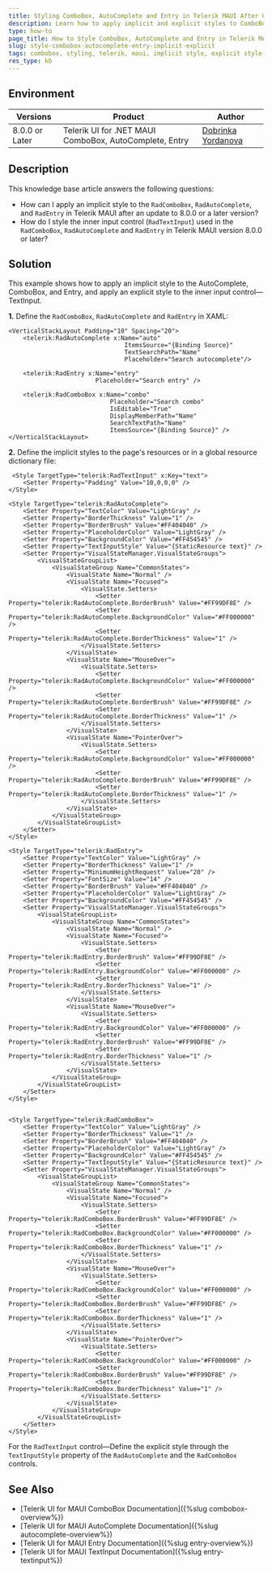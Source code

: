 ```yaml
---
title: Styling ComboBox, AutoComplete and Entry in Telerik MAUI After Upgrading to Version 8.0.0 or Later
description: Learn how to apply implicit and explicit styles to ComboBox, AutoComplete and Entry controls in Telerik MAUI version 8.0.0 or later.
type: how-to
page_title: How to Style ComboBox, AutoComplete and Entry in Telerik MAUI Version 8.0.0+
slug: style-combobox-autocomplete-entry-implicit-explicit
tags: combobox, styling, telerik, maui, implicit style, explicit style
res_type: kb
---
```


## Environment

| Versions | Product | Author | 
| --- | --- | ---- | 
| 8.0.0 or Later | Telerik UI for .NET MAUI ComboBox, AutoComplete, Entry | [Dobrinka Yordanova](https://www.telerik.com/blogs/author/dobrinka-yordanova) | 

## Description

This knowledge base article answers the following questions:
- How can I apply an implicit style to the `RadComboBox`, `RadAutoComplete`, and `RadEntry` in Telerik MAUI after an update to 8.0.0 or a later version?
- How do I style the inner input control (`RadTextInput`) used in the `RadComboBox`, `RadAutoComplete` and `RadEntry` in Telerik MAUI version 8.0.0 or later?

## Solution

This example shows how to apply an implicit style to the AutoComplete, ComboBox, and Entry, and apply an explicit style to the inner input control&mdash;TextInput.

**1.** Define the `RadComboBox`, `RadAutoComplete` and `RadEntry` in XAML:

```XAML
<VerticalStackLayout Padding="10" Spacing="20">
    <telerik:RadAutoComplete x:Name="auto"
                                ItemsSource="{Binding Source}" 
                                TextSearchPath="Name"
                                Placeholder="Search autocomplete"/>

    <telerik:RadEntry x:Name="entry"
                        Placeholder="Search entry" />
        
    <telerik:RadComboBox x:Name="combo" 
                            Placeholder="Search combo"
                            IsEditable="True"
                            DisplayMemberPath="Name"
                            SearchTextPath="Name"
                            ItemsSource="{Binding Source}" />
</VerticalStackLayout>
```

**2.** Define the implicit styles to the page's resources or in a global resource dictionary file:

```XAML
 <Style TargetType="telerik:RadTextInput" x:Key="text">
    <Setter Property="Padding" Value="10,0,0,0" />
</Style>

<Style TargetType="telerik:RadAutoComplete">
    <Setter Property="TextColor" Value="LightGray" />
    <Setter Property="BorderThickness" Value="1" />
    <Setter Property="BorderBrush" Value="#FF404040" />
    <Setter Property="PlaceholderColor" Value="LightGray" />
    <Setter Property="BackgroundColor" Value="#FF454545" />
    <Setter Property="TextInputStyle" Value="{StaticResource text}" />
    <Setter Property="VisualStateManager.VisualStateGroups">
        <VisualStateGroupList>
            <VisualStateGroup Name="CommonStates">
                <VisualState Name="Normal" />
                <VisualState Name="Focused">
                    <VisualState.Setters>
                        <Setter Property="telerik:RadAutoComplete.BorderBrush" Value="#FF99DF8E" />
                        <Setter Property="telerik:RadAutoComplete.BackgroundColor" Value="#FF000000" />
                        <Setter Property="telerik:RadAutoComplete.BorderThickness" Value="1" />
                    </VisualState.Setters>
                </VisualState>
                <VisualState Name="MouseOver">
                    <VisualState.Setters>
                        <Setter Property="telerik:RadAutoComplete.BackgroundColor" Value="#FF000000" />
                        <Setter Property="telerik:RadAutoComplete.BorderBrush" Value="#FF99DF8E" />
                        <Setter Property="telerik:RadAutoComplete.BorderThickness" Value="1" />
                    </VisualState.Setters>
                </VisualState>
                <VisualState Name="PointerOver">
                    <VisualState.Setters>
                        <Setter Property="telerik:RadAutoComplete.BackgroundColor" Value="#FF000000" />
                        <Setter Property="telerik:RadAutoComplete.BorderBrush" Value="#FF99DF8E" />
                        <Setter Property="telerik:RadAutoComplete.BorderThickness" Value="1" />
                    </VisualState.Setters>
                </VisualState>
            </VisualStateGroup>
        </VisualStateGroupList>
    </Setter>
</Style>

<Style TargetType="telerik:RadEntry">
    <Setter Property="TextColor" Value="LightGray" />
    <Setter Property="BorderThickness" Value="1" />
    <Setter Property="MinimumHeightRequest" Value="20" />
    <Setter Property="FontSize" Value="14" />
    <Setter Property="BorderBrush" Value="#FF404040" />
    <Setter Property="PlaceholderColor" Value="LightGray" />
    <Setter Property="BackgroundColor" Value="#FF454545" />
    <Setter Property="VisualStateManager.VisualStateGroups">
        <VisualStateGroupList>
            <VisualStateGroup Name="CommonStates">
                <VisualState Name="Normal" />
                <VisualState Name="Focused">
                    <VisualState.Setters>
                        <Setter Property="telerik:RadEntry.BorderBrush" Value="#FF99DF8E" />
                        <Setter Property="telerik:RadEntry.BackgroundColor" Value="#FF000000" />
                        <Setter Property="telerik:RadEntry.BorderThickness" Value="1" />
                    </VisualState.Setters>
                </VisualState>
                <VisualState Name="MouseOver">
                    <VisualState.Setters>
                        <Setter Property="telerik:RadEntry.BackgroundColor" Value="#FF000000" />
                        <Setter Property="telerik:RadEntry.BorderBrush" Value="#FF99DF8E" />
                        <Setter Property="telerik:RadEntry.BorderThickness" Value="1" />
                    </VisualState.Setters>
                </VisualState>
            </VisualStateGroup>
        </VisualStateGroupList>
    </Setter>
</Style>


<Style TargetType="telerik:RadComboBox">
    <Setter Property="TextColor" Value="LightGray" />
    <Setter Property="BorderThickness" Value="1" />
    <Setter Property="BorderBrush" Value="#FF404040" />
    <Setter Property="PlaceholderColor" Value="LightGray" />
    <Setter Property="BackgroundColor" Value="#FF454545" />
    <Setter Property="TextInputStyle" Value="{StaticResource text}" />
    <Setter Property="VisualStateManager.VisualStateGroups">
        <VisualStateGroupList>
            <VisualStateGroup Name="CommonStates">
                <VisualState Name="Normal" />
                <VisualState Name="Focused">
                    <VisualState.Setters>
                        <Setter Property="telerik:RadComboBox.BorderBrush" Value="#FF99DF8E" />
                        <Setter Property="telerik:RadComboBox.BackgroundColor" Value="#FF000000" />
                        <Setter Property="telerik:RadComboBox.BorderThickness" Value="1" />
                    </VisualState.Setters>
                </VisualState>
                <VisualState Name="MouseOver">
                    <VisualState.Setters>
                        <Setter Property="telerik:RadComboBox.BackgroundColor" Value="#FF000000" />
                        <Setter Property="telerik:RadComboBox.BorderBrush" Value="#FF99DF8E" />
                        <Setter Property="telerik:RadComboBox.BorderThickness" Value="1" />
                    </VisualState.Setters>
                </VisualState>
                <VisualState Name="PointerOver">
                    <VisualState.Setters>
                        <Setter Property="telerik:RadComboBox.BackgroundColor" Value="#FF000000" />
                        <Setter Property="telerik:RadComboBox.BorderBrush" Value="#FF99DF8E" />
                        <Setter Property="telerik:RadComboBox.BorderThickness" Value="1" />
                    </VisualState.Setters>
                </VisualState>
            </VisualStateGroup>
        </VisualStateGroupList>
    </Setter>
</Style>
```

For the `RadTextInput` control&mdash;Define the explicit style through  the `TextInputStyle` property of the `RadAutoComplete` and the `RadComboBox` controls.

## See Also

- [Telerik UI for MAUI ComboBox Documentation]({%slug combobox-overview%})
- [Telerik UI for MAUI AutoComplete Documentation]({%slug autocomplete-overview%})
- [Telerik UI for MAUI Entry Documentation]({%slug entry-overview%})
- [Telerik UI for MAUI TextInput Documentation]({%slug entry-textinput%})

